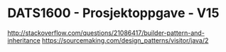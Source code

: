 # DATS1600 - Prosjektoppgave - V15
http://stackoverflow.com/questions/21086417/builder-pattern-and-inheritance
https://sourcemaking.com/design_patterns/visitor/java/2
